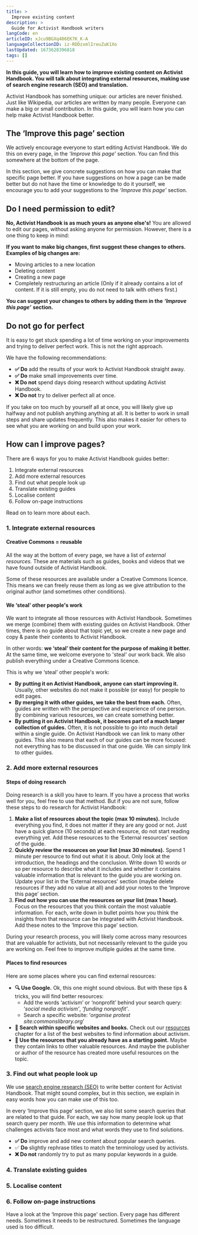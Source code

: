 ```yaml
---
title: >
  Improve existing content
description: >
  Guide for Activist Handbook writers
langCode: en
articleID: xJcu9BGXq406EK7K_K-A
languageCollectionID: iz-RDDzxmlIreuZuK1Xo
lastUpdated: 1673628396818
tags: []
---
```


**In this guide, you will learn how to improve existing content on Activist Handbook. You will talk about integrating external resources, making use of search engine research (SEO) and translation.**

Activist Handbook has something unique: our articles are never finished. Just like Wikipedia, our articles are written by many people. Everyone can make a big or small contribution. In this guide, you will learn how you can help make Activist Handbook better.

## The ‘Improve this page’ section

We actively encourage everyone to start editing Activist Handbook. We do this on every page, in the _‘Improve this page’_ section. You can find this somewhere at the bottom of the page.

In this section, we give concrete suggestions on how you can make that specific page better. If you have suggestions on how a page can be made better but do not have the time or knowledge to do it yourself, we encourage you to add your suggestions to the _‘Improve this page’_ section.

## Do I need permission to edit?

**No, Activist Handbook is as much yours as anyone else's!** You are allowed to edit our pages, without asking anyone for permission. However, there is a one thing to keep in mind:

**If you want to make big changes, first suggest these changes to others. Examples of big changes are:**

-   Moving articles to a new location
-   Deleting content
-   Creating a new page
-   Completely restructuring an article (Only if it already contains a lot of content. If it is still empty, you do not need to talk with others first.)

**You can suggest your changes to others by adding them in the** _**‘Improve this page’**_ **section.**

## Do not go for perfect

It is easy to get stuck spending a lot of time working on your improvements and trying to deliver perfect work. This is not the right approach.

We have the following recommendations:

-   **✅ Do** add the results of your work to Activist Handbook straight away.
-   **✅ Do** make small improvements over time.
-   **❌ Do not** spend days doing research without updating Activist Handbook.
-   **❌ Do not** try to deliver perfect all at once.

If you take on too much by yourself all at once, you will likely give up halfway and not publish anything anything at all. It is better to work in small steps and share updates frequently. This also makes it easier for others to see what you are working on and build upon your work.

## How can I improve pages?

There are 6 ways for you to make Activist Handbook guides better:

1.  Integrate external resources
2.  Add more external resources
3.  Find out what people look up
4.  Translate existing guides
5.  Localise content
6.  Follow on-page instructions

Read on to learn more about each.

### 1\. Integrate external resources

#### Creative Commons = reusable

All the way at the bottom of every page, we have a list of _external resources._ These are materials such as guides, books and videos that we have found outside of Activist Handbook.

Some of these resources are available under a Creative Commons licence. This means we can freely reuse them as long as we give attribution to the original author (and sometimes other conditions).

#### We ‘steal’ other people's work

We want to integrate all those resources with Activist Handbook. Sometimes we merge (combine) them with existing guides on Activist Handbook. Other times, there is no guide about that topic yet, so we create a new page and copy & paste their contents to Activist Handbook.

In other words: **we ‘steal’ their content for the purpose of making it better.** At the same time, we welcome everyone to 'steal' our work back. We also publish everything under a Creative Commons licence.

This is why we ‘steal’ other people's work:

-   **By putting it on Activist Handbook, anyone can start improving it.** Usually, other websites do not make it possible (or easy) for people to edit pages.
-   **By merging it with other guides, we take the best from each.** Often, guides are written with the perspective and experience of one person. By combining various resources, we can create something better.
-   **By putting it on Activist Handbook, it becomes part of a much larger collection of guides.** Often, it is not possible to go into much detail within a single guide. On Activist Handbook we can link to many other guides. This also means that each of our guides can be more focused: not everything has to be discussed in that one guide. We can simply link to other guides.

### 2\. Add more external resources

#### Steps of doing research

Doing research is a skill you have to learn. If you have a process that works well for you, feel free to use that method. But if you are not sure, follow these steps to do research for Activist Handbook:

1.  **Make a list of resources about the topic (max 10 minutes).** Include everything you find, it does not matter if they are any good or not. Just have a quick glance (10 seconds) at each resource, do not start reading everything yet. Add these resources to the ‘External resources’ section of the guide.
2.  **Quickly review the resources on your list (max 30 minutes).** Spend 1 minute per resource to find out what it is about. Only look at the introduction, the headings and the conclusion. Write down 10 words or so per resource to describe what it includes and whether it contains valuable information that is relevant to the guide you are working on. Update your list in the ‘External resources' section (maybe delete resources if they add no value at all) and add your notes to the ‘Improve this page’ section.
3.  **Find out how you can use the resources on your list (max 1 hour).** Focus on the resources that you think contain the most valuable information. For each, write down in bullet points how you think the insights from that resource can be integrated with Activist Handbook. Add these notes to the ‘Improve this page’ section.

During your research process, you will likely come across many resources that are valuable for activists, but not necessarily relevant to the guide you are working on. Feel free to improve multiple guides at the same time.

#### Places to find resources

Here are some places where you can find external resources:

-   **🔍 Use Google.** Ok, this one might sound obvious. But with these tips & tricks, you will find better resources:
    -   Add the words ‘activism’ or ‘nonprofit’ behind your search query: ‘_social media activism’_, _‘funding nonprofit’_.
    -   Search a specific website: ‘_organise protest site:commonslibrary.org_’
-   **🔗 Search within specific websites and books.** Check out our [resources](/resources) chapter for a list of the best websites to find information about activism.
-   **👀 Use the resources that you already have as a starting point.** Maybe they contain links to other valuable resources. And maybe the publisher or author of the resource has created more useful resources on the topic.

### 3\. Find out what people look up

We use [search engine research (SEO)](/tools/seo) to write better content for Activist Handbook. That might sound complex, but in this section, we explain in easy words how you can make use of this too.

In every ‘Improve this page’ section, we also list some search queries that are related to that guide. For each, we say how many people look up that search query per month. We use this information to determine what challenges activists face most and what words they use to find solutions.

-   **✅ Do** improve and add new content about popular search queries.
-   ✅ **Do** slightly rephrase titles to match the terminology used by activists.
-   **❌ Do not** randomly try to put as many popular keywords in a guide.

### 4\. Translate existing guides

### 5\. Localise content

### 6\. Follow on-page instructions

Have a look at the ‘Improve this page' section. Every page has different needs. Sometimes it needs to be restructured. Sometimes the language used is too difficult.
